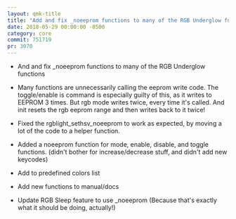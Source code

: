 ```yaml
---
layout: qmk-title
title: "Add and fix _noeeprom functions to many of the RGB Underglow functions"
date: 2018-05-29 00:00:00 -0500
category: core
commit: 751719
pr: 3070
---
```


* And and fix _noeeprom functions to many of the RGB Underglow functions

* Many functions are unnecessarily calling the eeprom write code. The toggle/enable is command is especially guilty of this, as it writes to EEPROM 3 times.  But rgb mode writes twice, every time it's called. And init resets the rgb eeprom range and then writes back to it twice!
* Fixed the rgblight_sethsv_noeeprom to work as expected, by moving a lot of the code to a helper function.
* Added a noeeprom function for mode, enable, disable, and toggle functions. (didn't bother for increase/decrease stuff, and didn't add new keycodes)
* Add to predefined colors list
* Add new functions to manual/docs

* Update RGB Sleep feature to use _noeeprom (Because that's exactly what it should be doing, actually!)
